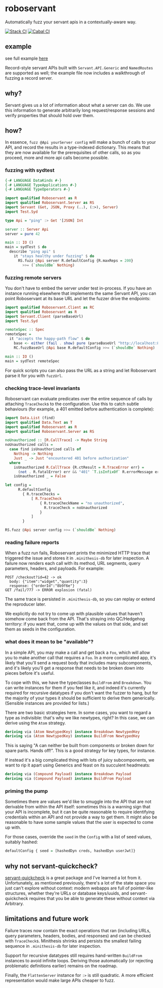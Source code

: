 # roboservant

Automatically fuzz your servant apis in a contextually-aware way.

[![Stack CI](https://github.com/mwotton/roboservant/actions/workflows/ci.yml/badge.svg)](https://github.com/mwotton/roboservant/actions/workflows/ci.yml)
[![Cabal CI](https://github.com/mwotton/roboservant/actions/workflows/cabal.yml/badge.svg)](https://github.com/mwotton/roboservant/actions/workflows/cabal.yml)

## example

see full example [here](EXAMPLE.md)

Record-style servant APIs built with `Servant.API.Generic` and
`NamedRoutes` are supported as well; the example file now includes a
walkthrough of fuzzing a record server.

## why?

Servant gives us a lot of information about what a server can do. We
use this information to generate arbitrarily long request/response
sessions and verify properties that should hold over them.

## how?

In essence, ```fuzz @Api yourServer config``` will make a bunch of
calls to your API, and record the results in a type-indexed
dictionary. This means that they are now available for the
prerequisites of other calls, so as you proceed, more and more api
calls become possible.

### fuzzing with sydtest

```haskell
{-# LANGUAGE DataKinds #-}
{-# LANGUAGE TypeApplications #-}
{-# LANGUAGE TypeOperators #-}

import qualified Roboservant as R
import qualified Roboservant.Server as RS
import Servant (Get, JSON, Proxy (..), (:>), Server)
import Test.Syd

type Api = "ping" :> Get '[JSON] Int

server :: Server Api
server = pure 42

main :: IO ()
main = sydTest $ do
  describe "ping api" $
    it "stays healthy under fuzzing" $ do
      RS.fuzz @Api server R.defaultConfig {R.maxReps = 200}
        >>= (`shouldBe` Nothing)
```

### fuzzing remote servers

You don't have to embed the server under test in-process. If you have
an instance running elsewhere that implements the same Servant API, you
can point Roboservant at its base URL and let the fuzzer drive the
endpoints:

```haskell
import qualified Roboservant.Client as RC
import qualified Roboservant as R
import Servant.Client (parseBaseUrl)
import Test.Syd

remoteSpec :: Spec
remoteSpec =
  it "accepts the happy-path flow" $ do
    base <- either (fail . show) pure (parseBaseUrl "http://localhost:8080")
    RC.fuzzBaseUrl @Api base R.defaultConfig >>= (`shouldBe` Nothing)

main :: IO ()
main = sydTest remoteSpec
```

For quick scripts you can also pass the URL as a string and let
Roboservant parse it for you with `fuzzUrl`.

### checking trace-level invariants

Roboservant can evaluate predicates over the entire sequence of calls
by attaching `TraceCheck`s to the configuration. Use this to catch
subtle behaviours (for example, a 401 emitted before authentication is
complete):

```haskell
import Data.List (find)
import qualified Data.Text as T
import qualified Roboservant as R
import qualified Roboservant.Server as RS

noUnauthorized :: [R.CallTrace] -> Maybe String
noUnauthorized calls =
  case find isUnauthorized calls of
    Nothing -> Nothing
    Just _ -> Just "encountered 401 before authorization"
  where
    isUnauthorized R.CallTrace {R.ctResult = R.TraceError err} =
      (not . R.fatalError) err && "401" `T.isInfixOf` R.errorMessage err
    isUnauthorized _ = False

let config =
      R.defaultConfig
        { R.traceChecks =
            [ R.TraceCheck
                { R.traceCheckName = "no unauthorized",
                  R.traceCheck = noUnauthorized
                }
            ]
        }

RS.fuzz @Api server config >>= (`shouldBe` Nothing)
```

### reading failure reports

When a fuzz run fails, Roboservant prints the minimized HTTP trace that
triggered the issue and stores it in `.minithesis-db` for later
inspection. A failure now renders each call with its method, URL
segments, query parameters, headers, and payloads. For example:

```
POST /checkout?id=42 -> ok
  body: {"item":"widget","quantity":3}
  response: {"orderId":"8b9f6e"}
GET /fail/777 -> ERROR explosion (fatal)
```

The same trace is persisted in `.minithesis-db`, so you can replay or extend the
reproducer later.

We explicitly do not try to come up with plausible values that haven't
somehow come back from the API. That's straying into QC/Hedgehog
territory: if you want that, come up with the values on that side, and
set them as seeds in the configuration.

### what does it mean to be "available"?

In a simple API, you may make a call and get back a `Foo`, which will
allow you to make another call that requires a `Foo`. In a more
complicated app, it's likely that you'll send a request body that
includes many subcomponents, and it's likely you'll get a response
that needs to be broken down into pieces before it's useful.

To cope with this, we have the typeclasses `BuildFrom` and
`Breakdown`. You can write instances for them if you feel like it, and
indeed it's currently required for recursive datatypes if you don't
want the fuzzer to hang, but for the majority of your types it should
be sufficient to derive them generically. (Sensible instances are
provided for lists.)

There are two basic strategies here. In some cases, you want to regard
a type as indivisible: that's why we like newtypes, right? In this
case, we can derive using the `Atom` strategy.

``` haskell
deriving via (Atom NewtypedKey) instance Breakdown NewtypedKey
deriving via (Atom NewtypedKey) instance BuildFrom NewtypedKey
```

This is saying "A can neither be built from components or broken down
for spare parts. Hands off!". This is a good strategy for key types,
for instance.

If instead it's a big complicated thing with lots of juicy
subcomponents, we want to rip it apart using Generics and feast on
its succulent headmeats:

``` haskell
deriving via (Compound Payload) instance Breakdown Payload
deriving via (Compound Payload) instance BuildFrom Payload
```

### priming the pump

Sometimes there are values we'd like to smuggle into the API that are
not derivable from within the API itself: sometimes this is a warning
sign that your API is incomplete, but it can be quite reasonable to
require identifying credentials within an API and not provide a way to
get them. It might also be reasonable to have some sample values that
the user is expected to come up with.

For those cases, override the `seed` in the `Config` with a
list of seed values, suitably hashed:

``` haskell
defaultConfig { seed = [hashedDyn creds, hashedDyn userJwt]}
```

## why not servant-quickcheck?

[servant-quickcheck](https://hackage.haskell.org/package/servant-quickcheck)
is a great package and I've learned a lot from it. Unfortunately, as mentioned previously,
there's a lot of the state space you just can't explore without context: modern webapps are
full of pointer-like structures, whether they're URLs or database
keys/uuids, and servant-quickcheck requires that you be able to generate
these without context via Arbitrary.

## limitations and future work

Failure traces now contain the exact operations that ran (including
URLs, query parameters, headers, bodies, and responses) and can be
checked with `TraceCheck`s. Minithesis shrinks and persists the
smallest failing sequence in `.minithesis-db` for later inspection.

Support for recursive datatypes still requires hand-written
`BuildFrom` instances to avoid infinite loops. Deriving those
automatically (or rejecting problematic definitions earlier) remains
on the roadmap.

Finally, the `FlattenServer` instance for `:>` is still quadratic. A
more efficient representation would make large APIs cheaper to fuzz.
